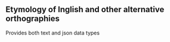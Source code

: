 ## Etymology of Inglish and other alternative orthographies

Provides both text and json data types
